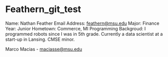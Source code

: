# Feathern_git_test

Name: Nathan Feather
Email Address: feathern@msu.edu
Major: Finance
Year: Junior
Hometown: Commerce, MI
Programming Backgroud: I programmed robots since I was in 5th grade. Currently a data scientist at a start-up in Lansing. CMSE minor.

Marco Macias - maciasse@msu.edu

